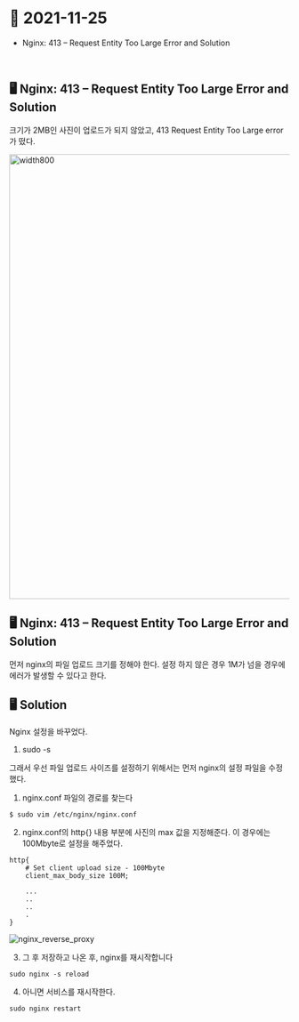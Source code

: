 # 📝 2021-11-25

- Nginx: 413 – Request Entity Too Large Error and Solution

<br>

## 🖥 Nginx: 413 – Request Entity Too Large Error and Solution

  크기가 2MB인 사진이 업로드가 되지 않았고, 413 Request Entity Too Large error가 떴다. 

  <img width="800" alt="width800" src="https://user-images.githubusercontent.com/59908525/143443590-6efcd9c7-861f-495a-b33a-fdcb5245ba31.PNG">

<br>

## 🖥 Nginx: 413 – Request Entity Too Large Error and Solution

  먼저 nginx의 파일 업로드 크기를 정해야 한다. 설정 하지 않은 경우 1M가 넘을 경우에 에러가 발생할 수 있다고 한다. 

## 🖥 Solution
  
  Nginx 설정을 바꾸었다.
  
  1. sudo -s

  그래서 우선 파일 업로드 사이즈를 설정하기 위해서는 먼저 nginx의 설정 파일을 수정했다.

  1. nginx.conf 파일의 경로를 찾는다
  ```
  $ sudo vim /etc/nginx/nginx.conf

  ```

  2. nginx.conf의 http{} 내용 부분에 사진의 max 값을 지정해준다. 이 경우에는 100Mbyte로 설정을 해주었다.
  ```
  http{
      # Set client upload size - 100Mbyte
      client_max_body_size 100M;

      ...
      ..
      ..
      .
  }

  ```

![nginx_reverse_proxy](https://user-images.githubusercontent.com/59908525/145716359-9220f78d-9500-4f30-bb5b-234f66cad909.jpg)


  3. 그 후 저장하고 나온 후, nginx를 재시작합니다
  ```
  sudo nginx -s reload
  ``` 

  4. 아니면 서비스를 재시작한다.
  ``` 
  sudo nginx restart
  ```
